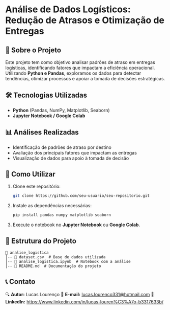 # Análise de Dados Logísticos: Redução de Atrasos e Otimização de Entregas

## 📌 Sobre o Projeto
Este projeto tem como objetivo analisar padrões de atraso em entregas logísticas, identificando fatores que impactam a eficiência operacional. Utilizando **Python e Pandas**, exploramos os dados para detectar tendências, otimizar processos e apoiar a tomada de decisões estratégicas.

## 🛠 Tecnologias Utilizadas
- **Python** (Pandas, NumPy, Matplotlib, Seaborn)
- **Jupyter Notebook / Google Colab**

## 📊 Análises Realizadas
- Identificação de padrões de atraso por destino
- Avaliação dos principais fatores que impactam as entregas
- Visualização de dados para apoio à tomada de decisão

## 🚀 Como Utilizar
1. Clone este repositório:
   ```bash
   git clone https://github.com/seu-usuario/seu-repositorio.git
   ```
2. Instale as dependências necessárias:
   ```bash
   pip install pandas numpy matplotlib seaborn
   ```
3. Execute o notebook no **Jupyter Notebook** ou **Google Colab**.

## 📂 Estrutura do Projeto
```
📁 analise_logistica
│-- 📄 dataset.csv  # Base de dados utilizada
│-- 📄 analise_logistica.ipynb  # Notebook com a análise
│-- 📄 README.md  # Documentação do projeto
```

## 📞 Contato
🔍 **Autor:** Lucas Lourenço
📧 **E-mail:** lucas.lourenco331@hotmail.com
📌 **LinkedIn:** https://www.linkedin.com/in/lucas-louren%C3%A7o-b3317633b/
